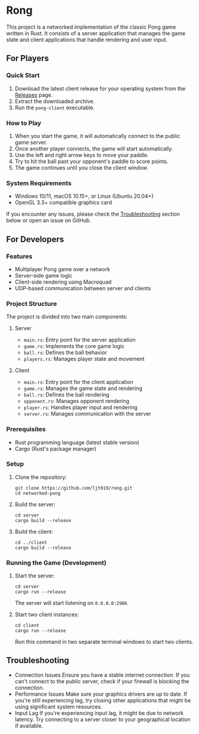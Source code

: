 # Rong

This project is a networked implementation of the classic Pong game written in Rust. It consists of a server application that manages the game state and client applications that handle rendering and user input.

## For Players

### Quick Start

1. Download the latest client release for your operating system from the [Releases](https://github.com/ljt019/rong/releases) page.
2. Extract the downloaded archive.
3. Run the `pong-client` executable.

### How to Play

1. When you start the game, it will automatically connect to the public game server.
2. Once another player connects, the game will start automatically.
3. Use the left and right arrow keys to move your paddle.
4. Try to hit the ball past your opponent's paddle to score points.
5. The game continues until you close the client window.

### System Requirements

- Windows 10/11, macOS 10.15+, or Linux (Ubuntu 20.04+)
- OpenGL 3.3+ compatible graphics card

If you encounter any issues, please check the [Troubleshooting](#troubleshooting) section below or open an issue on GitHub.

## For Developers

### Features

- Multiplayer Pong game over a network
- Server-side game logic
- Client-side rendering using Macroquad
- UDP-based communication between server and clients

### Project Structure

The project is divided into two main components:

1. Server

   - `main.rs`: Entry point for the server application
   - `game.rs`: Implements the core game logic
   - `ball.rs`: Defines the ball behavior
   - `players.rs`: Manages player state and movement

2. Client
   - `main.rs`: Entry point for the client application
   - `game.rs`: Manages the game state and rendering
   - `ball.rs`: Defines the ball rendering
   - `opponent.rs`: Manages opponent rendering
   - `player.rs`: Handles player input and rendering
   - `server.rs`: Manages communication with the server

### Prerequisites

- Rust programming language (latest stable version)
- Cargo (Rust's package manager)

### Setup

1. Clone the repository:

   ```
   git clone https://github.com/ljt019/rong.git
   cd networked-pong
   ```

2. Build the server:

   ```
   cd server
   cargo build --release
   ```

3. Build the client:
   ```
   cd ../client
   cargo build --release
   ```

### Running the Game (Development)

1. Start the server:

   ```
   cd server
   cargo run --release
   ```

   The server will start listening on `0.0.0.0:2906`.

2. Start two client instances:
   ```
   cd client
   cargo run --release
   ```
   Run this command in two separate terminal windows to start two clients.

## Troubleshooting

- Connection Issues
  Ensure you have a stable internet connection. If you can't connect to the public server, check if your firewall is blocking the connection.
- Performance Issues
  Make sure your graphics drivers are up to date. If you're still experiencing lag, try closing other applications that might be using significant system resources.
- Input Lag
  If you're experiencing input lag, it might be due to network latency. Try connecting to a server closer to your geographical location if available.
